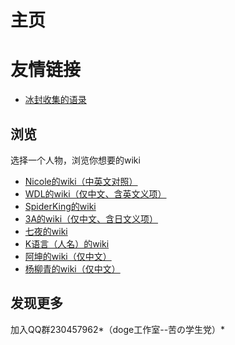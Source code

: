 # 主页

# 友情链接
+ [冰封收集的语录](https://github.com/ice1000/dialogs)

浏览
-----------------------------------
选择一个人物，浏览你想要的wiki
* [Nicole的wiki（中英文对照）](https://github.com/DogeStudio/Doge_Quotations/blob/master/Nicole_wiki.md)
* [WDL的wiki（仅中文、含英文义项）](https://github.com/DogeStudio/Doge_Quotations/blob/master/WDL_wiki.md)
* [SpiderKing的wiki](https://github.com/DogeStudio/Doge_Quotations/blob/master/spiderking_wiki.md)
* [3A的wiki（仅中文、含日文义项）](https://github.com/DogeStudio/Doge_Quotations/blob/master/3A_wiki.md)
* [七夜的wiki](https://github.com/DogeStudio/Doge_Quotations/blob/master/qiye_wiki.md)
* [K语言（人名）的wiki](https://github.com/DogeStudio/Doge_Quotations/blob/master/klang_wiki.md)
* [阿坤的wiki（仅中文）](https://github.com/DogeStudio/Doge_Quotations/blob/master/akun_wiki.md)
* [杨柳青的wiki（仅中文）](https://github.com/DogeStudio/Doge_Quotations/blob/master/yangliu_wiki.md)

发现更多
-----------------------------------
加入QQ群230457962*（doge工作室--苦の学生党）*
